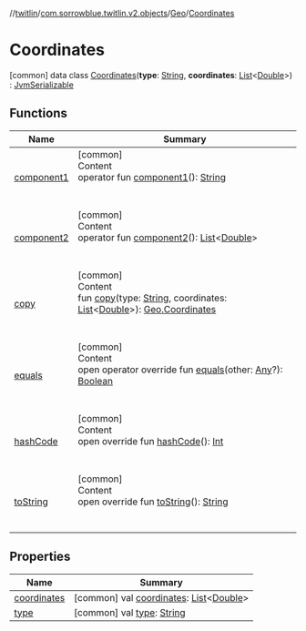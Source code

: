 //[twitlin](../../../index.md)/[com.sorrowblue.twitlin.v2.objects](../../index.md)/[Geo](../index.md)/[Coordinates](index.md)



# Coordinates  
 [common] data class [Coordinates](index.md)(**type**: [String](https://kotlinlang.org/api/latest/jvm/stdlib/kotlin/-string/index.html), **coordinates**: [List](https://kotlinlang.org/api/latest/jvm/stdlib/kotlin.collections/-list/index.html)<[Double](https://kotlinlang.org/api/latest/jvm/stdlib/kotlin/-double/index.html)>) : [JvmSerializable](../../../com.sorrowblue.twitlin.annotation/-jvm-serializable/index.md)   


## Functions  
  
|  Name|  Summary| 
|---|---|
| <a name="com.sorrowblue.twitlin.v2.objects/Geo.Coordinates/component1/#/PointingToDeclaration/"></a>[component1](component1.md)| <a name="com.sorrowblue.twitlin.v2.objects/Geo.Coordinates/component1/#/PointingToDeclaration/"></a>[common]  <br>Content  <br>operator fun [component1](component1.md)(): [String](https://kotlinlang.org/api/latest/jvm/stdlib/kotlin/-string/index.html)  <br><br><br>
| <a name="com.sorrowblue.twitlin.v2.objects/Geo.Coordinates/component2/#/PointingToDeclaration/"></a>[component2](component2.md)| <a name="com.sorrowblue.twitlin.v2.objects/Geo.Coordinates/component2/#/PointingToDeclaration/"></a>[common]  <br>Content  <br>operator fun [component2](component2.md)(): [List](https://kotlinlang.org/api/latest/jvm/stdlib/kotlin.collections/-list/index.html)<[Double](https://kotlinlang.org/api/latest/jvm/stdlib/kotlin/-double/index.html)>  <br><br><br>
| <a name="com.sorrowblue.twitlin.v2.objects/Geo.Coordinates/copy/#kotlin.String#kotlin.collections.List[kotlin.Double]/PointingToDeclaration/"></a>[copy](copy.md)| <a name="com.sorrowblue.twitlin.v2.objects/Geo.Coordinates/copy/#kotlin.String#kotlin.collections.List[kotlin.Double]/PointingToDeclaration/"></a>[common]  <br>Content  <br>fun [copy](copy.md)(type: [String](https://kotlinlang.org/api/latest/jvm/stdlib/kotlin/-string/index.html), coordinates: [List](https://kotlinlang.org/api/latest/jvm/stdlib/kotlin.collections/-list/index.html)<[Double](https://kotlinlang.org/api/latest/jvm/stdlib/kotlin/-double/index.html)>): [Geo.Coordinates](index.md)  <br><br><br>
| <a name="kotlin/Any/equals/#kotlin.Any?/PointingToDeclaration/"></a>[equals](../../../com.sorrowblue.twitlin.v2.users/-users-api/-expansion/-companion/index.md#%5Bkotlin%2FAny%2Fequals%2F%23kotlin.Any%3F%2FPointingToDeclaration%2F%5D%2FFunctions%2F1930806739)| <a name="kotlin/Any/equals/#kotlin.Any?/PointingToDeclaration/"></a>[common]  <br>Content  <br>open operator override fun [equals](../../../com.sorrowblue.twitlin.v2.users/-users-api/-expansion/-companion/index.md#%5Bkotlin%2FAny%2Fequals%2F%23kotlin.Any%3F%2FPointingToDeclaration%2F%5D%2FFunctions%2F1930806739)(other: [Any](https://kotlinlang.org/api/latest/jvm/stdlib/kotlin/-any/index.html)?): [Boolean](https://kotlinlang.org/api/latest/jvm/stdlib/kotlin/-boolean/index.html)  <br><br><br>
| <a name="kotlin/Any/hashCode/#/PointingToDeclaration/"></a>[hashCode](../../../com.sorrowblue.twitlin.v2.users/-users-api/-expansion/-companion/index.md#%5Bkotlin%2FAny%2FhashCode%2F%23%2FPointingToDeclaration%2F%5D%2FFunctions%2F1930806739)| <a name="kotlin/Any/hashCode/#/PointingToDeclaration/"></a>[common]  <br>Content  <br>open override fun [hashCode](../../../com.sorrowblue.twitlin.v2.users/-users-api/-expansion/-companion/index.md#%5Bkotlin%2FAny%2FhashCode%2F%23%2FPointingToDeclaration%2F%5D%2FFunctions%2F1930806739)(): [Int](https://kotlinlang.org/api/latest/jvm/stdlib/kotlin/-int/index.html)  <br><br><br>
| <a name="kotlin/Any/toString/#/PointingToDeclaration/"></a>[toString](../../../com.sorrowblue.twitlin.v2.users/-users-api/-expansion/-companion/index.md#%5Bkotlin%2FAny%2FtoString%2F%23%2FPointingToDeclaration%2F%5D%2FFunctions%2F1930806739)| <a name="kotlin/Any/toString/#/PointingToDeclaration/"></a>[common]  <br>Content  <br>open override fun [toString](../../../com.sorrowblue.twitlin.v2.users/-users-api/-expansion/-companion/index.md#%5Bkotlin%2FAny%2FtoString%2F%23%2FPointingToDeclaration%2F%5D%2FFunctions%2F1930806739)(): [String](https://kotlinlang.org/api/latest/jvm/stdlib/kotlin/-string/index.html)  <br><br><br>


## Properties  
  
|  Name|  Summary| 
|---|---|
| <a name="com.sorrowblue.twitlin.v2.objects/Geo.Coordinates/coordinates/#/PointingToDeclaration/"></a>[coordinates](coordinates.md)| <a name="com.sorrowblue.twitlin.v2.objects/Geo.Coordinates/coordinates/#/PointingToDeclaration/"></a> [common] val [coordinates](coordinates.md): [List](https://kotlinlang.org/api/latest/jvm/stdlib/kotlin.collections/-list/index.html)<[Double](https://kotlinlang.org/api/latest/jvm/stdlib/kotlin/-double/index.html)>   <br>
| <a name="com.sorrowblue.twitlin.v2.objects/Geo.Coordinates/type/#/PointingToDeclaration/"></a>[type](type.md)| <a name="com.sorrowblue.twitlin.v2.objects/Geo.Coordinates/type/#/PointingToDeclaration/"></a> [common] val [type](type.md): [String](https://kotlinlang.org/api/latest/jvm/stdlib/kotlin/-string/index.html)   <br>

